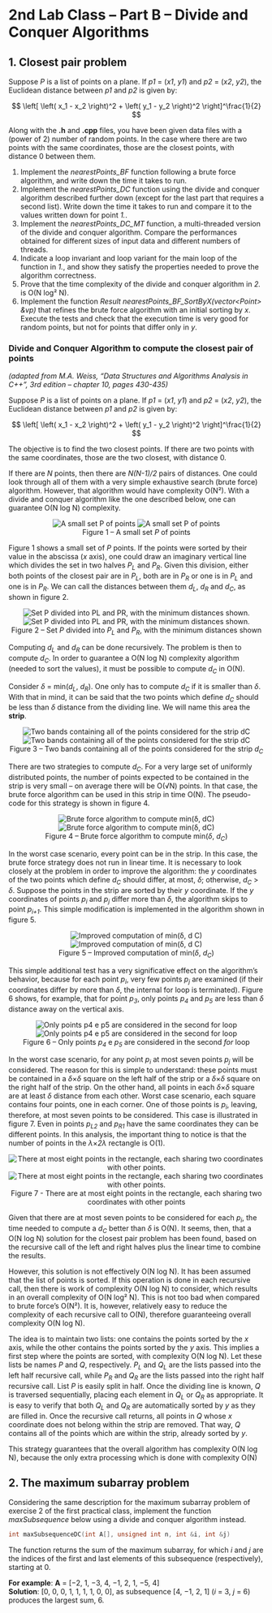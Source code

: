 # 2nd Lab Class – Part B – Divide and Conquer Algorithms

## 1. Closest pair problem

Suppose *P* is a list of points on a plane.
If *p1* = (*x1*, *y1*) and *p2* = (*x2*, *y2*), the Euclidean distance between *p1* and *p2* is given by:

$$
\left[
    \left( x_1 - x_2 \right)^2 +
    \left( y_1 - y_2 \right)^2
\right]^\frac{1}{2}
$$

Along with the **.h** and **.cpp** files, you have been given data files with a (power of 2) number of random points.
In the case where there are two points with the same coordinates, those are the closest points, with distance 0 between them.

1. Implement the *nearestPoints_BF* function following a brute force algorithm, and write down the time it takes to run.
2. Implement the *nearestPoints_DC* function using the divide and conquer algorithm described further down (except for the last part that requires a second list).
   Write down the time it takes to run and compare it to the values written down for point *1.*.
3. Implement the *nearestPoints_DC_MT* function, a multi-threaded version of the divide and conquer algorithm.
   Compare the performances obtained for different sizes of input data and different numbers of threads.
4. Indicate a loop invariant and loop variant for the main loop of the function in *1.*, and show they satisfy the properties needed to prove the algorithm correctness.
5. Prove that the time complexity of the divide and conquer algorithm in *2.* is
O(N log² N).
6. Implement the function *Result nearestPoints_BF_SortByX(vector\<Point\> &vp)* that refines the brute force algorithm with an initial sorting by *x*.
   Execute the tests and check that the execution time is very good for random points, but not for points that differ only in *y*.

### Divide and Conquer Algorithm to compute the closest pair of points

*(adapted from M.A. Weiss, “Data Structures and Algorithms Analysis in C++”, 3rd edition – chapter 10, pages 430-435)*

Suppose *P* is a list of points on a plane.
If *p1* = (*x1*, *y1*) and *p2* = (*x2*, *y2*), the Euclidean distance between *p1* and *p2* is given by:

$$
\left[
    \left( x_1 - x_2 \right)^2 +
    \left( y_1 - y_2 \right)^2
\right]^\frac{1}{2}
$$

The objective is to find the two closest points.
If there are two points with the same coordinates, those are the two closest, with distance 0.

If there are *N* points, then there are *N(N-1)/2* pairs of distances.
One could look through all of them with a very simple exhaustive search (brute force) algorithm.
However, that algorithm would have complexity O(N²).
With a divide and conquer algorithm like the one described below, one can guarantee O(N log N) complexity.

<p align="center">
    <img src="images/figure1-light.png#gh-light-mode-only" alt="A small set P of points">
    <img src="images/figure1-dark.png#gh-dark-mode-only" alt="A small set P of points">
    <br>
    Figure 1 – A small set <em>P</em> of points
</p>

Figure 1 shows a small set of *P* points.
If the points were sorted by their value in the abscissa (*x* axis), one could draw an imaginary vertical line which divides the set in two halves <em>P<sub>L</sub></em> and <em>P<sub>R</sub></em>.
Given this division, either both points of the closest pair are in <em>P<sub>L</sub></em>, both are in <em>P<sub>R</sub></em> or one is in <em>P<sub>L</sub></em> and one is in <em>P<sub>R</sub></em>.
We can call the distances between them <em>d<sub>L</sub></em>, <em>d<sub>R</sub></em> and <em>d<sub>C</sub></em>, as shown in figure 2.

<p align="center">
    <img src="images/figure2-light.png#gh-light-mode-only" alt="Set P divided into PL and PR, with the minimum distances shown.">
    <img src="images/figure2-dark.png#gh-dark-mode-only" alt="Set P divided into PL and PR, with the minimum distances shown.">
<br>
    Figure 2 – Set <em>P</em> divided into <em>P<sub>L</sub></em> and <em>P<sub>R</sub></em>, with the minimum distances shown
</p>

Computing <em>d<sub>L</sub></em> and <em>d<sub>R</sub></em> can be done recursively.
The problem is then to compute <em>d<sub>C</sub></em>.
In order to guarantee a O(N log N) complexity algorithm (needed to sort the values), it must be possible to compute <em>d<sub>C</sub></em> in O(N).

Consider *δ* = min(<em>d<sub>L</sub></em>, <em>d<sub>R</sub></em>).
One only has to compute <em>d<sub>C</sub></em> if it is smaller than *δ*.
With that in mind, it can be said that the two points which define <em>d<sub>C</sub></em> should be less than *δ* distance from the dividing line.
We will name this area the **strip**.

<p align="center">
    <img src="images/figure3-light.png#gh-light-mode-only" alt="Two bands containing all of the points considered for the strip dC">
    <img src="images/figure3-dark.png#gh-dark-mode-only" alt="Two bands containing all of the points considered for the strip dC">
<br>
    Figure 3 – Two bands containing all of the points considered for the strip <em>d<sub>C</sub></em>
</p>

There are two strategies to compute <em>d<sub>C</sub></em>.
For a very large set of uniformly distributed points, the number of points expected to be contained in the strip is very small – on average there will be O(√N) points.
In that case, the brute force algorithm can be used in this strip in time O(N).
The pseudo-code for this strategy is shown in figure 4.

<p align="center">
    <img src="images/figure4-light.png#gh-light-mode-only" alt="Brute force algorithm to compute min(δ, dC)">
    <img src="images/figure4-dark.png#gh-dark-mode-only" alt="Brute force algorithm to compute min(δ, dC)">
<br>
    Figure 4 – Brute force algorithm to compute min(<em>δ</em>, <em>d<sub>C</sub></em>)
</p>

In the worst case scenario, every point can be in the strip.
In this case, the brute force strategy does not run in linear time.
It is necessary to look closely at the problem in order to improve the algorithm: the *y* coordinates of the two points which define <em>d<sub>C</sub></em> should differ, at most, *δ*; otherwise, <em>d<sub>C</sub></em> \> *δ*.
Suppose the points in the strip are sorted by their *y* coordinate.
If the *y* coordinates of points <em>p<sub>i</sub></em> and <em>p<sub>j</sub></em> differ more than *δ*, the algorithm skips to point <em>p<sub>i+1</sub></em>.
This simple modification is implemented in the algorithm shown in figure 5.

<p align="center">
    <img src="images/figure5-light.png#gh-light-mode-only" alt="Improved computation of min(δ, d C)">
    <img src="images/figure5-dark.png#gh-dark-mode-only" alt="Improved computation of min(δ, d C)">
<br>
    Figure 5 – Improved computation of min(<em>δ</em>, <em>d<sub>C</sub></em>)
</p>

This simple additional test has a very significative effect on the algorithm’s behavior, because for each point <em>p<sub>i</sub></em>, very few points <em>p<sub>j</sub></em> are examined (if their coordinates differ by more than *δ*, the internal for loop is terminated).
Figure 6 shows, for example, that for point <em>p<sub>3</sub></em>, only points <em>p<sub>4</sub></em> and <em>p<sub>5</sub></em> are less than *δ* distance away on the vertical axis.

<p align="center">
    <img src="images/figure6-light.png#gh-light-mode-only" alt="Only points p4 e p5 are considered in the second for loop">
    <img src="images/figure6-dark.png#gh-dark-mode-only" alt="Only points p4 e p5 are considered in the second for loop">
<br>
    Figure 6 – Only points <em>p<sub>4</sub></em> e <em>p<sub>5</sub></em> are considered in the second <em>for</em> loop
</p>

In the worst case scenario, for any point <em>p<sub>i</sub></em> at most seven points <em>p<sub>j</sub></em> will be considered.
The reason for this is simple to understand: these points must be contained in a *δ*×*δ* square on the left half of the strip or a *δ*×*δ* square on the right half of the strip.
On the other hand, all points in each *δ*×*δ* square are at least *δ* distance from each other.
Worst case scenario, each square contains four points, one in each corner.
One of those points is <em>p<sub>i</sub></em>, leaving, therefore, at most seven points to be considered.
This case is illustrated in figure 7.
Even in points <em>p<sub>L2</sub></em> and <em>p<sub>R1</sub></em> have the same coordinates they can be different points.
In this analysis, the important thing to notice is that the number of points in the *λ*×*2λ* rectangle is O(1).

<p align="center">
    <img src="images/figure7-light.png#gh-light-mode-only" alt="There at most eight points in the rectangle, each sharing two coordinates with other points.">
    <img src="images/figure7-dark.png#gh-dark-mode-only" alt="There at most eight points in the rectangle, each sharing two coordinates with other points.">
<br>
    Figure 7 - There are at most eight points in the rectangle, each sharing two coordinates with other points
</p>

Given that there are at most seven points to be considered for each <em>p<sub>i</sub></em>, the time needed to compute a <em>d<sub>C</sub></em> better than *δ* is O(N).
It seems, then, that a O(N log N) solution for the closest pair problem has been found, based on the recursive call of the left and right halves plus the linear time to combine the results.

However, this solution is not effectively O(N log N).
It has been assumed that the list of points is sorted.
If this operation is done in each recursive call, then there is work of complexity O(N log N) to consider, which results in an overall complexity of O(N log² N).
This is not too bad when compared to brute force’s O(N²).
It is, however, relatively easy to reduce the complexity of each recursive call to O(N), therefore guaranteeing overall complexity O(N log N).

The idea is to maintain two lists: one contains the points sorted by the *x* axis, while the other contains the points sorted by the *y* axis.
This implies a first step where the points are sorted, with complexity O(N log N).
Let these lists be names *P* and *Q*, respectively.
<em>P<sub>L</sub></em> and <em>Q<sub>L</sub></em> are the lists passed into the left half recursive call, while <em>P<sub>R</sub></em> and <em>Q<sub>R</sub></em> are the lists passed into the right half recursive call.
List *P* is easily split in half.
Once the dividing line is known, *Q* is traversed sequentially, placing each element in <em>Q<sub>L</sub></em> or <em>Q<sub>R</sub></em> as appropriate.
It is easy to verify that both <em>Q<sub>L</sub></em> and <em>Q<sub>R</sub></em> are automatically sorted by *y* as they are filled in.
Once the recursive call returns, all points in *Q* whose *x* coordinate does not belong within the strip are removed.
That way, *Q* contains all of the points which are within the strip, already sorted by *y*.

This strategy guarantees that the overall algorithm has complexity O(N log N), because the only extra processing which is done with complexity O(N)

## 2. The maximum subarray problem

Considering the same description for the maximum subarray problem of exercise 2 of the first practical class, implement the function *maxSubsequence* below using a divide and conquer algorithm instead.

```cpp
int maxSubsequenceDC(int A[], unsigned int n, int &i, int &j)
```

The function returns the sum of the maximum subarray, for which *i* and *j* are the indices of the first and last elements of this subsequence (respectively), starting at 0.

**For example**: **A** = [−2, 1, −3, 4, −1, 2, 1, −5, 4]\
**Solution**: [0, 0, 0, 1, 1, 1, 1, 0, 0], as subsequence [4, −1, 2, 1] (*i* = 3, *j* = 6) produces the largest sum, 6.
